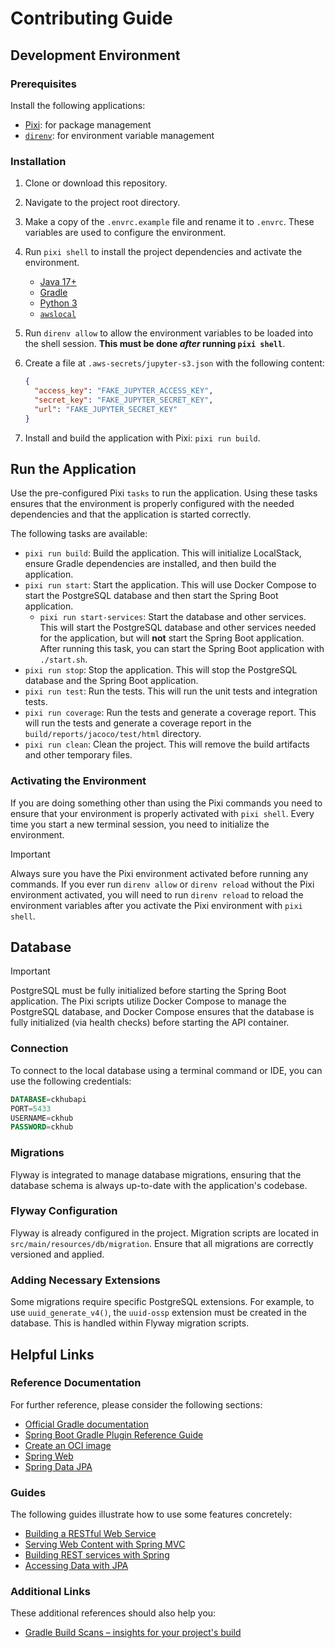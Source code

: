 # Contributing Guide

## Development Environment

### Prerequisites

Install the following applications:

- [Pixi](https://pixi.sh/dev/): for package management
- [`direnv`](https://direnv.net): for environment variable management

### Installation

1. Clone or download this repository.
2. Navigate to the project root directory.
3. Make a copy of the `.envrc.example` file and rename it to `.envrc`. These variables are used to configure the environment.
4. Run `pixi shell` to install the project dependencies and activate the environment.
   - [Java 17+](https://openjdk.org)
   - [Gradle](https://gradle.org)
   - [Python 3](https://www.python.org)
   - [`awslocal`](https://github.com/localstack/awscli-local)
5. Run `direnv allow` to allow the environment variables to be loaded into the shell session. **This must be done _after_ running `pixi shell`**.
6. Create a file at `.aws-secrets/jupyter-s3.json` with the following content:

   ```json
   {
     "access_key": "FAKE_JUPYTER_ACCESS_KEY",
     "secret_key": "FAKE_JUPYTER_SECRET_KEY",
     "url": "FAKE_JUPYTER_SECRET_KEY"
   }
   ```

7. Install and build the application with Pixi: `pixi run build`.

## Run the Application

Use the pre-configured Pixi `tasks` to run the application. Using these tasks ensures that the environment is properly configured with the needed dependencies and that the application is started correctly.

The following tasks are available:

- `pixi run build`: Build the application. This will initialize LocalStack, ensure Gradle dependencies are installed, and then build the application.
- `pixi run start`: Start the application. This will use Docker Compose to start the PostgreSQL database and then start the Spring Boot application.
  - `pixi run start-services`: Start the database and other services. This will start the PostgreSQL database and other services needed for the application, but will **not** start the Spring Boot application. After running this task, you can start the Spring Boot application with `./start.sh`.
- `pixi run stop`: Stop the application. This will stop the PostgreSQL database and the Spring Boot application.
- `pixi run test`: Run the tests. This will run the unit tests and integration tests.
- `pixi run coverage`: Run the tests and generate a coverage report. This will run the tests and generate a coverage report in the `build/reports/jacoco/test/html` directory.
- `pixi run clean`: Clean the project. This will remove the build artifacts and other temporary files.

### Activating the Environment

If you are doing something other than using the Pixi commands you need to ensure that your environment is properly activated with `pixi shell`. Every time you start a new terminal session, you need to initialize the environment.

> [!IMPORTANT]
> Always sure you have the Pixi environment activated before running any commands. If you ever run `direnv allow` or `direnv reload` without the Pixi environment activated, you will need to run `direnv reload` to reload the environment variables after you activate the Pixi environment with `pixi shell`.

## Database

> [!IMPORTANT]
> PostgreSQL must be fully initialized before starting the Spring Boot application. The Pixi scripts utilize Docker Compose to manage the PostgreSQL database, and Docker Compose ensures that the database is fully initialized (via health checks) before starting the API container.

### Connection

To connect to the local database using a terminal command or IDE, you can use the following credentials:

```sql
DATABASE=ckhubapi
PORT=5433
USERNAME=ckhub
PASSWORD=ckhub
```

### Migrations

Flyway is integrated to manage database migrations, ensuring that the database schema is always up-to-date with the application's codebase.

### Flyway Configuration

Flyway is already configured in the project. Migration scripts are located in `src/main/resources/db/migration`. Ensure that all migrations are correctly versioned and applied.

### Adding Necessary Extensions

Some migrations require specific PostgreSQL extensions. For example, to use `uuid_generate_v4()`, the `uuid-ossp` extension must be created in the database. This is handled within Flyway migration scripts.

## Helpful Links

### Reference Documentation

For further reference, please consider the following sections:

- [Official Gradle documentation](https://docs.gradle.org)
- [Spring Boot Gradle Plugin Reference Guide](https://docs.spring.io/spring-boot/3.3.3/gradle-plugin)
- [Create an OCI image](https://docs.spring.io/spring-boot/3.3.3/gradle-plugin/packaging-oci-image.html)
- [Spring Web](https://docs.spring.io/spring-boot/docs/3.3.3/reference/htmlsingle/index.html#web)
- [Spring Data JPA](https://docs.spring.io/spring-boot/docs/3.3.3/reference/htmlsingle/index.html#data.sql.jpa-and-spring-data)

### Guides

The following guides illustrate how to use some features concretely:

- [Building a RESTful Web Service](https://spring.io/guides/gs/rest-service/)
- [Serving Web Content with Spring MVC](https://spring.io/guides/gs/serving-web-content/)
- [Building REST services with Spring](https://spring.io/guides/tutorials/rest/)
- [Accessing Data with JPA](https://spring.io/guides/gs/accessing-data-jpa/)

### Additional Links

These additional references should also help you:

- [Gradle Build Scans – insights for your project's build](https://scans.gradle.com#gradle)
